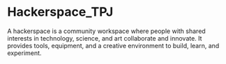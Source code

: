 # Hackerspace_TPJ
A hackerspace is a community workspace where people with shared interests in technology, science, and art collaborate and innovate. It provides tools, equipment, and a creative environment to build, learn, and experiment.
